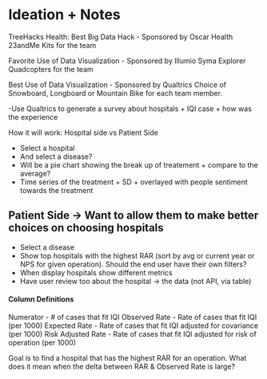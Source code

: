 # Ideation + Notes

TreeHacks Health: Best Big Data Hack - Sponsored by Oscar Health
23andMe Kits for the team

Favorite Use of Data Visualization - Sponsored by Illumio
Syma Explorer Quadcopters for the team

Best Use of Data Visualization - Sponsored by Qualtrics
Choice of Snowboard, Longboard or Mountain Bike for each team member.


-Use Qualtrics to generate a survey about hospitals + IQI case + how was the experience


How it will work: Hospital side vs Patient Side
* Select a hospital
* And select a disease?
* Will be a pie chart showing the break up of treatement + compare to the average?
* Time series of the treatment + SD + overlayed with people sentiment towards the treatment

## Patient Side -> Want to allow them to make better choices on choosing hospitals
* Select a disease
* Show top hospitals with the highest RAR (sort by avg or current year or NPS for given operation). Should the end user have their own filters?
* When display hospitals show different metrics
* Have user review too about the hospital -> the data (not API, via table)

#### Column Definitions
Numerator - # of cases that fit IQI
Observed Rate - Rate of cases that fit IQI (per 1000)
Expected Rate - Rate of cases that fit IQI adjusted for covariance (per 1000)
Risk Adjusted Rate - Rate of cases that fit IQI adjusted for risk of operation (per 1000)


Goal is to find a hospital that has the highest RAR for an operation.
What does it mean when the delta between RAR & Observed Rate is large?
